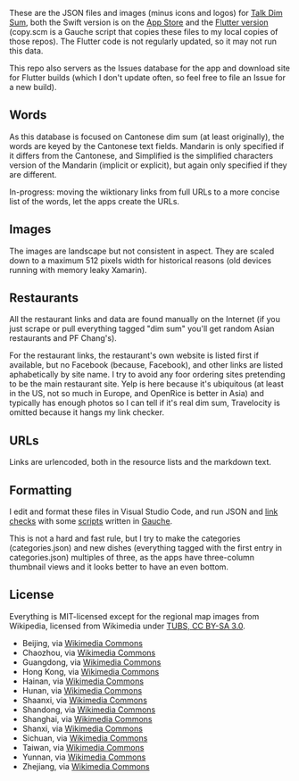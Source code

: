 These are the JSON files and images (minus icons and logos) for [Talk Dim Sum](http://talkdimsum.com), both the Swift version is on the [App Store](https://apps.apple.com/us/app/talk-dim-sum/id953929066) and the [Flutter version](https://github.com/technicat/dartdimsum) (copy.scm is a Gauche script that copies these files to my local copies of those repos). The Flutter code is not regularly updated, so it may not run this data.

This repo also servers as the Issues database for the app and download site for Flutter builds (which I don't update often, so feel free to file an Issue for a new build).

## Words

As this database is focused on Cantonese dim sum (at least originally), the words are keyed by the Cantonese text fields. Mandarin is only specified if it differs from the Cantonese, and Simplified is the simplified characters version of the Mandarin (implicit or explicit), but again only specified if they are different.

In-progress: moving the wiktionary links from full URLs to a more concise list of the words, let the apps create the URLs.

## Images

The images are landscape but not consistent in aspect. They are scaled down to a maximum 512 pixels width for historical reasons (old devices running with memory leaky Xamarin).

## Restaurants

All the restaurant links and data are found manually on the Internet (if you just scrape or pull everything tagged "dim sum" you'll get random Asian restaurants and PF Chang's).

For the restaurant links, the restaurant's own website is listed first if available, but no Facebook (because, Facebook), and other links are listed aphabetically by site name. I try to avoid any foor ordering sites pretending to be the main restaurant site. Yelp is here because it's ubiquitous (at least in the US, not so much in Europe, and OpenRice is better in Asia) and typically has enough photos so I can tell if it's real dim sum, Travelocity is omitted because it hangs my link checker.

## URLs

Links are urlencoded, both in the resource lists and the markdown text.

## Formatting

I edit and format these files in Visual Studio Code, and run JSON and [link checks](https://datatracker.ietf.org/doc/html/rfc1738) with some [scripts](http://github.com/technicat/schematic) written in [Gauche](https://practical-scheme.net/gauche/).

This is not a hard and fast rule, but I try to make the categories (categories.json) and new dishes (everything tagged with the first entry in categories.json) multiples of three, as the apps have three-column thumbnail views and it looks better to have an even bottom.

## License

Everything is MIT-licensed except for the regional map images from Wikipedia, licensed from Wikimedia under [TUBS, CC BY-SA 3.0](https://creativecommons.org/licenses/by-sa/3.0).

- Beijing, via [Wikimedia Commons](https://commons.wikimedia.org/wiki/File:Beijing_in_China_(%2Ball_claims_hatched).svg)
- Chaozhou, via [Wikimedia Commons](https://commons.wikimedia.org/wiki/File:Chaozhou_in_China_(%2Ball_claims_hatched).svg)
- Guangdong, via [Wikimedia Commons](https://commons.wikimedia.org/wiki/File:Guangdong_in_China_(%2Ball_claims_hatched).svg)
- Hong Kong, via [Wikimedia Commons](https://commons.wikimedia.org/wiki/File:Hong_Kong_in_China_(%2Ball_claims_hatched).svg)
- Hainan, via [Wikimedia Commons](https://commons.wikimedia.org/wiki/File:Hainan_in_China_(%2Ball_claims_hatched).svg)
- Hunan, via [Wikimedia Commons](https://commons.wikimedia.org/wiki/File:Hunan_in_China_(%2Ball_claims_hatched).svg)
- Shaanxi, via [Wikimedia Commons](https://commons.wikimedia.org/wiki/File:Shaanxi_in_China_(%2Ball_claims_hatched).svg)
- Shandong, via [Wikimedia Commons](https://commons.wikimedia.org/wiki/File:Shandong_in_China_(%2Ball_claims_hatched).svg)
- Shanghai, via [Wikimedia Commons](https://commons.wikimedia.org/wiki/File:Shanghai_in_China_(%2Ball_claims_hatched).svg)
- Shanxi, via [Wikimedia Commons](https://commons.wikimedia.org/wiki/File:Shanxi_in_China_(%2Ball_claims_hatched).svg)
- Sichuan, via [Wikimedia Commons](https://commons.wikimedia.org/wiki/File:Sichuan_in_China_(%2Ball_claims_hatched).svg)
- Taiwan, via [Wikimedia Commons](https://commons.wikimedia.org/wiki/File:Locator_map_of_the_ROC_Taiwan.svg)
- Yunnan, via [Wikimedia Commons](https://commons.wikimedia.org/wiki/File:Yunnan_in_China_(%2Ball_claims_hatched).svg)
- Zhejiang, via [Wikimedia Commons](https://commons.wikimedia.org/wiki/File:Zhejiang_in_China_(%2Ball_claims_hatched).svg)
